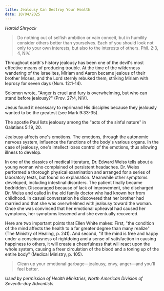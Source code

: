 ```yaml
---
title: Jealousy Can Destroy Your Health
date: 10/04/2025
---
```


_Harold Shryock_

> <p></p>
> Do nothing out of selfish ambition or vain conceit, but in humility consider others better than yourselves. Each of you should look not only to your own interests, but also to the interests of others. Phil. 2:3, 4, NIV.

Throughout earth's history jealousy has been one of the devil's most effective means of producing trouble. At the time of the wilderness wandering of the Israelites, Miriam and Aaron became jealous of their brother Moses, and the Lord sternly rebuked them, striking Miriam with leprosy for seven days (Num. 12:1-14).

Solomon wrote, "Anger is cruel and fury is overwhelming, but who can stand before jealousy?" (Prov. 27:4, NIV).

Jesus found it necessary to reprimand His disciples because they jealously wanted to be the greatest (see Mark 9:33-35).

The apostle Paul lists jealousy among the "acts of the sinful nature" in Galatians 5:19, 20.

Jealousy affects one's emotions. The emotions, through the autonomic nervous system, influence the functions of the body's various organs. In the case of jealousy, one's intellect loses control of the emotions, thus allowing illness to develop.

In one of the classics of medical literature, Dr. Edward Weiss tells about a young woman who complained of persistent headaches. Dr. Weiss performed a thorough physical examination and arranged for a series of laboratory tests, but found no explanation. Meanwhile other symptoms developed, including intestinal disorders. The patient finally became bedridden. Discouraged because of lack of improvement, she discharged Dr. Weiss and called in the old family doctor who had known her from childhood. In casual conversation he discovered that her brother had married and that she was overwhelmed with jealousy toward the woman. Once she was convinced that her emotional upheaval had caused her symptoms, her symptoms lessened and she eventually recovered.

Here are two important points that Ellen White makes: First, "the condition of the mind affects the health to a far greater degree than many realize" (The Ministry of Healing, p. 241). And second, "if the mind is free and happy under a consciousness of rightdoing and a sense of satisfaction in causing happiness to others, it will create a cheerfulness that will react upon the whole system, causing a freer circulation of the blood and a toning up of the entire body" (Medical Ministry, p. 105).

> <callout></callout>
> Clean up your emotional garbage—jealousy, envy, anger—and you'll feel better.

_Used by permission of Health Ministries, North American Division of Seventh-day Adventists._